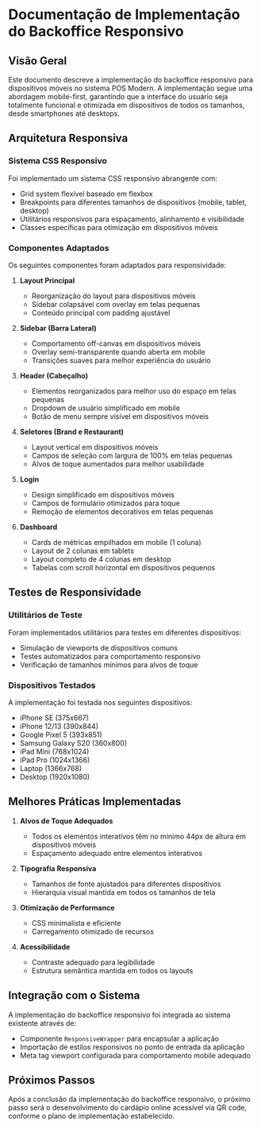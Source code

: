 # Documentação de Implementação do Backoffice Responsivo

## Visão Geral
Este documento descreve a implementação do backoffice responsivo para dispositivos móveis no sistema POS Modern. A implementação segue uma abordagem mobile-first, garantindo que a interface do usuário seja totalmente funcional e otimizada em dispositivos de todos os tamanhos, desde smartphones até desktops.

## Arquitetura Responsiva

### Sistema CSS Responsivo
Foi implementado um sistema CSS responsivo abrangente com:
- Grid system flexível baseado em flexbox
- Breakpoints para diferentes tamanhos de dispositivos (mobile, tablet, desktop)
- Utilitários responsivos para espaçamento, alinhamento e visibilidade
- Classes específicas para otimização em dispositivos móveis

### Componentes Adaptados
Os seguintes componentes foram adaptados para responsividade:

1. **Layout Principal**
   - Reorganização do layout para dispositivos móveis
   - Sidebar colapsável com overlay em telas pequenas
   - Conteúdo principal com padding ajustável

2. **Sidebar (Barra Lateral)**
   - Comportamento off-canvas em dispositivos móveis
   - Overlay semi-transparente quando aberta em mobile
   - Transições suaves para melhor experiência do usuário

3. **Header (Cabeçalho)**
   - Elementos reorganizados para melhor uso do espaço em telas pequenas
   - Dropdown de usuário simplificado em mobile
   - Botão de menu sempre visível em dispositivos móveis

4. **Seletores (Brand e Restaurant)**
   - Layout vertical em dispositivos móveis
   - Campos de seleção com largura de 100% em telas pequenas
   - Alvos de toque aumentados para melhor usabilidade

5. **Login**
   - Design simplificado em dispositivos móveis
   - Campos de formulário otimizados para toque
   - Remoção de elementos decorativos em telas pequenas

6. **Dashboard**
   - Cards de métricas empilhados em mobile (1 coluna)
   - Layout de 2 colunas em tablets
   - Layout completo de 4 colunas em desktop
   - Tabelas com scroll horizontal em dispositivos pequenos

## Testes de Responsividade

### Utilitários de Teste
Foram implementados utilitários para testes em diferentes dispositivos:
- Simulação de viewports de dispositivos comuns
- Testes automatizados para comportamento responsivo
- Verificação de tamanhos mínimos para alvos de toque

### Dispositivos Testados
A implementação foi testada nos seguintes dispositivos:
- iPhone SE (375x667)
- iPhone 12/13 (390x844)
- Google Pixel 5 (393x851)
- Samsung Galaxy S20 (360x800)
- iPad Mini (768x1024)
- iPad Pro (1024x1366)
- Laptop (1366x768)
- Desktop (1920x1080)

## Melhores Práticas Implementadas

1. **Alvos de Toque Adequados**
   - Todos os elementos interativos têm no mínimo 44px de altura em dispositivos móveis
   - Espaçamento adequado entre elementos interativos

2. **Tipografia Responsiva**
   - Tamanhos de fonte ajustados para diferentes dispositivos
   - Hierarquia visual mantida em todos os tamanhos de tela

3. **Otimização de Performance**
   - CSS minimalista e eficiente
   - Carregamento otimizado de recursos

4. **Acessibilidade**
   - Contraste adequado para legibilidade
   - Estrutura semântica mantida em todos os layouts

## Integração com o Sistema

A implementação do backoffice responsivo foi integrada ao sistema existente através de:
- Componente `ResponsiveWrapper` para encapsular a aplicação
- Importação de estilos responsivos no ponto de entrada da aplicação
- Meta tag viewport configurada para comportamento mobile adequado

## Próximos Passos

Após a conclusão da implementação do backoffice responsivo, o próximo passo será o desenvolvimento do cardápio online acessível via QR code, conforme o plano de implementação estabelecido.
